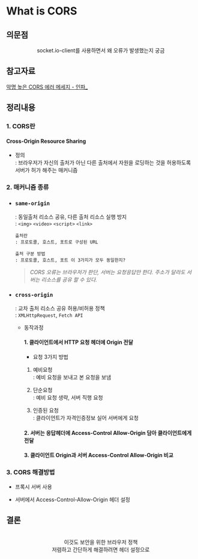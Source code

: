 # What is CORS

## 의문점
<p align="center" >
socket.io-client를 사용하면서 왜 오류가 발생했는지 궁금
</p>

## 참고자료

[악명 높은 CORS 에러 메세지 - 인파_](https://inpa.tistory.com/entry/WEB-%F0%9F%93%9A-CORS-%F0%9F%92%AF-%EC%A0%95%EB%A6%AC-%ED%95%B4%EA%B2%B0-%EB%B0%A9%EB%B2%95-%F0%9F%91%8F)  


## 정리내용

### 1. CORS란 
#### Cross-Origin Resource Sharing  
  - 정의    
   : 브라우저가 자신의 출처가 아닌 다른 출처에서 자원을 로딩하는 것을 허용하도록 서버가 허가 해주는 매커니즘
     
### 2. 매커니즘 종류
  - ### `same-origin`   
	: 동일출처 리소스 공유, 다른 출처 리소스 실행 방지   
  : `<img>` `<video>` `<script>` `<link>`   

    ```
    출처란   
    : 프로토콜, 호스트, 포트로 구성된 URL   
    ```
    ```
    출처 구분 방법     
    : 프로토콜, 호스트, 포트 이 3가지가 모두 동일한지?
    ```
    > *CORS 오류는 브라우저가 판단, 서버는 요청응답만 한다. 주소가 달라도 서버는 리소스를 공유 할 수 있다.*

- ### `cross-origin`    
	: 교차 출처 리소스 공유 허용/비허용 정책    
  : `XMLHttpRequest`, `Fetch API`     

  - 동작과정      
    #### 1. 클라이언트에서 HTTP 요청 헤더에 Origin 전달    
      - 요청 3가지 방법   
      1. 예비요청   
        : 예비 요청을 보내고 본 요청을 보냄   

      2. 단순요청   
        : 예비 요청 생략, 서버 직행 요청    

      3. 인증된 요청    
        : 클라이언트가 자격인증정보 실어 서버에게 요청    

    #### 2. 서버는 응답헤더에 Access-Control Allow-Origin 담아 클라이언트에게 전달   

    #### 3. 클라이언트 Origin과 서버 Access-Control Allow-Origin  비교   

### 3. CORS 해결방법
  - 프록시 서버 사용

  - 서버에서 Access-Control-Allow-Origin 헤더 설정

## 결론

<p align=center>
<br/>
이것도 보안을 위한 브라우저 정책
<br>
저렴하고 간단하게 해결하려면 헤더 설정으로
</p>
